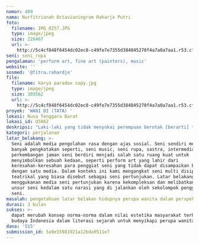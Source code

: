 ```yaml
---
nomor: 409
nama: Nurfitrianah Octavianingrum Raharjo Putri
foto:
  filename: IMG_0257.JPG
  type: image/jpeg
  size: 226467
  url: >-
    http://5c4cf848f6454dc02ec8-c49fe7e7355d384845270f4a7a0a7aa1.r53.cf2.rackcdn.com/a1bc2e7f-d9a7-423c-8b4d-c1d8ba16cf22/IMG_0257.JPG
seni: seni_rupa
pengalaman: 'perform art, fine art (painters), music'
website: ''
sosmed: '@fitra.rahardjo'
file:
  filename: karya paradox copy.jpg
  type: image/jpeg
  size: 305562
  url: >-
    http://5c4cf848f6454dc02ec8-c49fe7e7355d384845270f4a7a0a7aa1.r53.cf2.rackcdn.com/f0d04805-dc6d-46d2-a905-77615ac09f18/karya%20paradox%20copy.jpg
proyek: 'WANI DI (TATA) '
lokasi: Nusa Tenggara Barat
lokasi_id: Q5062
deskripsi: "Laki-laki yang tidak menyukai perempuan berotak [berarti] tidak menyukai perempuan.\r\n“Men who don’t like girls with brains don’t like girls.”\r\n \r\nMignon McLaughlin, The Second Neurotic’s Notebook, 1966\r\n \r\n \r\nSeperti kutipan di atas, gejolak era kewanitaan kini semakin terangsang oleh mordenisasi letak geografis. Nilai estetika bergema melalui berbagai paradigma social. Persoalan tentang hirup pikuk manusia semakin gamblang, namun titik balik dari berbagai kasus seorang wanita tidak pernah dan mungkin tidak akan terselasikan. Budaya memiliki kebaruan dalam forma pisau ancam yang menjadi pembatas bagi perilaku dan sifat kaum yang berada di bawah. Media baru, paradigma sosial, industrialisasi, modernisasi, akulturasi dan globalisasi membenturkan manusia pada  tantangan budaya melaju lebih cepat daripada laju hidup manusia dan kemanusiannya. Bicara tentang feminism, bicara kesetaraan antar manusia. Kungkungan diri yang memenjarakan tercipta sebagai hasil dari ketidaksetaraan antar sesama umat manusia. Era berkembang, seiring dengan kemajuan teknologi bersama segala tantangannya, manusia bergelut-gulat dengan berbagai nilai kemanusiaan ciptaan baru. Zaman membawa manusia hidup dibawah bias bayangan batasnya.\r\n \r\nNarasi singkat diatas, Wani Ditata ingin mengejewantahkan keresahan dalam cipta seni pertunjukan eksperimental simbol, ekspresi gerak pemain. Dan memberi perspektif absurd dalam budaya kewanitaan kekinian yang berbenturan dengan teori estetika peradaban saat ini. Mempertanyakan kemana kesetaraan akan dibawa.\r\n"
kategori: perjalanan
latar_belakang: >-
  Seni adalah media pengolahan rasa dengan ajas sosial. Seni sendiri memiliki
  banyak pengkotakan seperti, seni music, seni rupa, sastra, intermedia. Seiring
  perkembangan jaman seni berdiri menjadi salah satu ruang kuat untuk
  menyimbolkan sebuah kedaan, seperti perform art yang lahir dari
  keresahan-keresahan para penggiat seni yang tidak dapat disampaikan bila hanya
  dengan satu media. Dalam konteks ini kami mengangkat seni multi disiplin yaitu
  teatrikal yang biasa disebut sebagai seni pertunjukan. Latar belakang kami
  menggukanan media seni pertunjukan karena kekompleksan dan melibatkan semua
  unsur seni kedalam satu narasi yang di jalankan oleh sekolompok penggiat
  seni. 
masalah: pengetahuan latar belakan hidupnya perupa wanita dalam perspektif budaya
durasi: 3 bulan
sukses: >-
  dapat merubah konsep norma-norma dalam nilai estetika masyarakat terhadap
  budaya Indonesia dalam literasi sejarah untuk menyikapi perupa wanita 
dana: '515'
submission_id: 5a9e15981921a12bda9511e7
---
```

